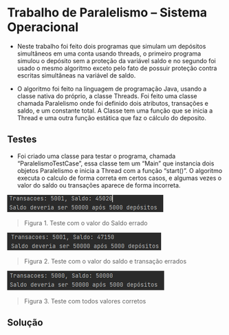 # Trabalho de Paralelismo – Sistema Operacional 

- Neste trabalho foi feito dois programas que simulam um depósitos simultâneos em uma conta usando threads, o primeiro programa simulou o depósito sem a proteção da variável saldo e no segundo foi usado o mesmo algoritmo exceto pelo fato de possuir proteção contra escritas simultâneas na variável de saldo.

- O algoritmo foi feito na linguagem de programação Java, usando a classe nativa do próprio, a classe Threads. Foi feito uma classe chamada Paralelismo onde foi definido dois atributos, transações e saldo, e um constante total. A Classe tem uma função que se inicia a Thread e uma outra função estática que faz o cálculo do deposito.

## Testes

- Foi criado uma classe para testar o programa, chamada “ParalelismoTestCase”, essa classe tem um “Main” que instancia dois objetos Paralelismo e inicia a Thread com a função “start()”. O algoritmo executa o calculo de forma correta em certos casos, e algumas vezes o valor do saldo ou transações aparece de forma incorreta.

![](https://github.com/eduardoMichell/paralelismoDepositosSimultaneos/blob/main/images/1.PNG?raw=true)
> Figura 1. Teste com o valor do Saldo errado
                 
 
![](https://github.com/eduardoMichell/paralelismoDepositosSimultaneos/blob/main/images/2.PNG?raw=true)
> Figura 2. Teste com o valor do saldo e transação errados
                

![](https://github.com/eduardoMichell/paralelismoDepositosSimultaneos/blob/main/images/3.PNG?raw=true)
> Figura 3. Teste com todos valores corretos
                
## Solução                
